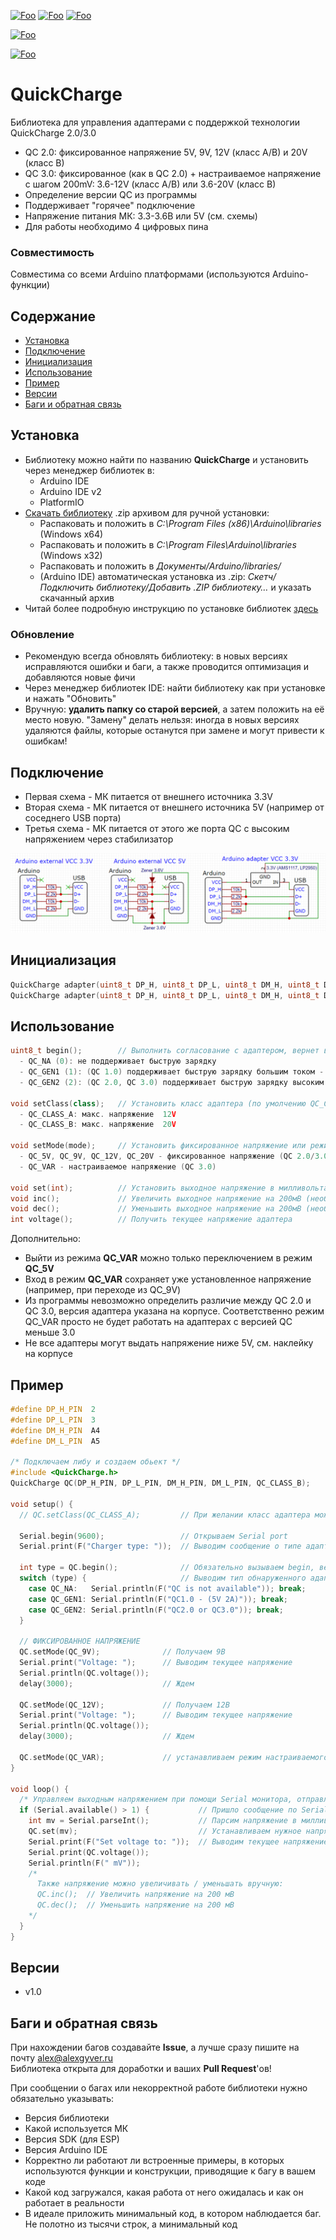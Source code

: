 [![Foo](https://img.shields.io/badge/Version-1.0-brightgreen.svg?style=flat-square)](#versions)
[![Foo](https://img.shields.io/badge/Website-AlexGyver.ru-blue.svg?style=flat-square)](https://alexgyver.ru/)
[![Foo](https://img.shields.io/badge/%E2%82%BD$%E2%82%AC%20%D0%9D%D0%B0%20%D0%BF%D0%B8%D0%B2%D0%BE-%D1%81%20%D1%80%D1%8B%D0%B1%D0%BA%D0%BE%D0%B9-orange.svg?style=flat-square)](https://alexgyver.ru/support_alex/)

[![Foo](https://img.shields.io/badge/README-ENGLISH-brightgreen.svg?style=for-the-badge)](https://github-com.translate.goog/GyverLibs/QuickCharge?_x_tr_sl=ru&_x_tr_tl=en)  

[![Foo](https://img.shields.io/badge/ПОДПИСАТЬСЯ-НА%20ОБНОВЛЕНИЯ-brightgreen.svg?style=social&logo=telegram&color=blue)](https://t.me/GyverLibs)


# QuickCharge
Библиотека для управления адаптерами с поддержкой технологии QuickCharge 2.0/3.0
- QC 2.0: фиксированное напряжение 5V, 9V, 12V (класс A/B) и 20V (класс B)
- QC 3.0: фиксированное (как в QC 2.0) + настраиваемое напряжение с шагом 200mV: 3.6-12V (класс A/B) или 3.6-20V (класс B)
- Определение версии QC из программы
- Поддерживает "горячее" подключение
- Напряжение питания МК: 3.3-3.6В или 5V (см. схемы)
- Для работы необходимо 4 цифровых пина

### Совместимость
Совместима со всеми Arduino платформами (используются Arduino-функции)

## Содержание
- [Установка](#install)
- [Подключение](#wiring)
- [Инициализация](#init)
- [Использование](#usage)
- [Пример](#example)
- [Версии](#versions)
- [Баги и обратная связь](#feedback)

<a id="install"></a>
## Установка
- Библиотеку можно найти по названию **QuickCharge** и установить через менеджер библиотек в:
    - Arduino IDE
    - Arduino IDE v2
    - PlatformIO
- [Скачать библиотеку](https://github.com/GyverLibs/QuickCharge/archive/refs/heads/main.zip) .zip архивом для ручной установки:
    - Распаковать и положить в *C:\Program Files (x86)\Arduino\libraries* (Windows x64)
    - Распаковать и положить в *C:\Program Files\Arduino\libraries* (Windows x32)
    - Распаковать и положить в *Документы/Arduino/libraries/*
    - (Arduino IDE) автоматическая установка из .zip: *Скетч/Подключить библиотеку/Добавить .ZIP библиотеку…* и указать скачанный архив
- Читай более подробную инструкцию по установке библиотек [здесь](https://alexgyver.ru/arduino-first/#%D0%A3%D1%81%D1%82%D0%B0%D0%BD%D0%BE%D0%B2%D0%BA%D0%B0_%D0%B1%D0%B8%D0%B1%D0%BB%D0%B8%D0%BE%D1%82%D0%B5%D0%BA)
### Обновление
- Рекомендую всегда обновлять библиотеку: в новых версиях исправляются ошибки и баги, а также проводится оптимизация и добавляются новые фичи
- Через менеджер библиотек IDE: найти библиотеку как при установке и нажать "Обновить"
- Вручную: **удалить папку со старой версией**, а затем положить на её место новую. "Замену" делать нельзя: иногда в новых версиях удаляются файлы, которые останутся при замене и могут привести к ошибкам!


<a id="wiring"></a>
## Подключение
- Первая схема - МК питается от внешнего источника 3.3V
- Вторая схема - МК питается от внешнего источника 5V (например от соседнего USB порта)
- Третья схема - МК питается от этого же порта QC с высоким напряжением через стабилизатор

![scheme](/doc/scheme.png)

<a id="init"></a>
## Инициализация
```cpp
QuickCharge adapter(uint8_t DP_H, uint8_t DP_L, uint8_t DM_H, uint8_t DM_L);                // указание пинов
QuickCharge adapter(uint8_t DP_H, uint8_t DP_L, uint8_t DM_H, uint8_t DM_L, bool CLASS);    // + класс
```

<a id="usage"></a>
## Использование
```cpp
uint8_t begin();        // Выполнить согласование с адаптером, вернет версию адаптера:
  - QC_NA (0): не поддерживает быструю зарядку
  - QC_GEN1 (1): (QC 1.0) поддерживает быструю зарядку большим током - 5V 2A
  - QC_GEN2 (2): (QC 2.0, QC 3.0) поддерживает быструю зарядку высоким напряжением
  
void setClass(class);   // Установить класс адаптера (по умолчению QC_CLASS_A). class:
  - QC_CLASS_A: макс. напряжение  12V
  - QC_CLASS_B: макс. напряжение  20V
  
void setMode(mode);     // Установить фиксированное напряжение или режим настраиваемого напряжения. mode:
  - QC_5V, QC_9V, QC_12V, QC_20V - фиксированное напряжение (QC 2.0/3.0)
  - QC_VAR - настраиваемое напряжение (QC 3.0)
  
void set(int);          // Установить выходное напряжение в милливольтах (необходим режим QC_VAR и QC3.0)
void inc();             // Увеличить выходное напряжение на 200мВ (необходим режим QC_VAR и QC3.0)
void dec();             // Уменьшить выходное напряжение на 200мВ (необходим режим QC_VAR и QC3.0)
int voltage();          // Получить текущее напряжение адаптера
```

Дополнительно:
- Выйти из режима **QC_VAR** можно только переключением в режим **QC_5V**
- Вход в режим **QC_VAR** сохраняет уже установленное напряжение (например, при переходе из QC_9V)
- Из программы невозможно определить различие между QC 2.0 и QC 3.0, версия адаптера указана на корпусе. Соответственно режим QC_VAR просто не будет работать на адаптерах с версией QC меньше 3.0
- Не все адаптеры могут выдать напряжение ниже 5V, см. наклейку на корпусе

<a id="example"></a>
## Пример
```cpp
#define DP_H_PIN  2
#define DP_L_PIN  3
#define DM_H_PIN  A4
#define DM_L_PIN  A5

/* Подключаем либу и создаем обьект */
#include <QuickCharge.h>
QuickCharge QC(DP_H_PIN, DP_L_PIN, DM_H_PIN, DM_L_PIN, QC_CLASS_B);

void setup() {
  // QC.setClass(QC_CLASS_A);         // При желании класс адаптера можно поменять
  
  Serial.begin(9600);                 // Открываем Serial port
  Serial.print(F("Charger type: "));  // Выводим сообщение о типе адаптера

  int type = QC.begin();              // Обязательно вызываем begin, вернет тип адаптера
  switch (type) {                     // Выводим тип обнаруженного адаптера
    case QC_NA:   Serial.println(F("QC is not available")); break;
    case QC_GEN1: Serial.println(F("QC1.0 - (5V 2A)")); break;
    case QC_GEN2: Serial.println(F("QC2.0 or QC3.0")); break;
  }
  
  // ФИКСИРОВАННОЕ НАПРЯЖЕНИЕ
  QC.setMode(QC_9V);              // Получаем 9В
  Serial.print("Voltage: ");      // Выводим текущее напряжение
  Serial.println(QC.voltage());
  delay(3000);                    // Ждем

  QC.setMode(QC_12V);             // Получаем 12В
  Serial.print("Voltage: ");      // Выводим текущее напряжение
  Serial.println(QC.voltage());
  delay(3000);                    // Ждем
  
  QC.setMode(QC_VAR);             // устанавливаем режим настраиваемого напряжения
}

void loop() {
  /* Управляем выходным напряжением при помощи Serial монитора, отправляя напряжение в целых милливольтах! */
  if (Serial.available() > 1) {           // Пришло сообщение по Serial
    int mv = Serial.parseInt();           // Парсим напряжение в милливольтах
    QC.set(mv);                           // Устанавливаем нужное напряжение
    Serial.print(F("Set voltage to: "));  // Выводим текущее напряжение
    Serial.print(QC.voltage());
    Serial.println(F(" mV"));
    /*
      Также напряжение можно увеличивать / уменьшать вручную:
      QC.inc();  // Увеличить напряжение на 200 мВ
      QC.dec();  // Уменьшить напряжение на 200 мВ
    */
  }
}
```

<a id="versions"></a>
## Версии
- v1.0

<a id="feedback"></a>
## Баги и обратная связь
При нахождении багов создавайте **Issue**, а лучше сразу пишите на почту [alex@alexgyver.ru](mailto:alex@alexgyver.ru)  
Библиотека открыта для доработки и ваших **Pull Request**'ов!


При сообщении о багах или некорректной работе библиотеки нужно обязательно указывать:
- Версия библиотеки
- Какой используется МК
- Версия SDK (для ESP)
- Версия Arduino IDE
- Корректно ли работают ли встроенные примеры, в которых используются функции и конструкции, приводящие к багу в вашем коде
- Какой код загружался, какая работа от него ожидалась и как он работает в реальности
- В идеале приложить минимальный код, в котором наблюдается баг. Не полотно из тысячи строк, а минимальный код
